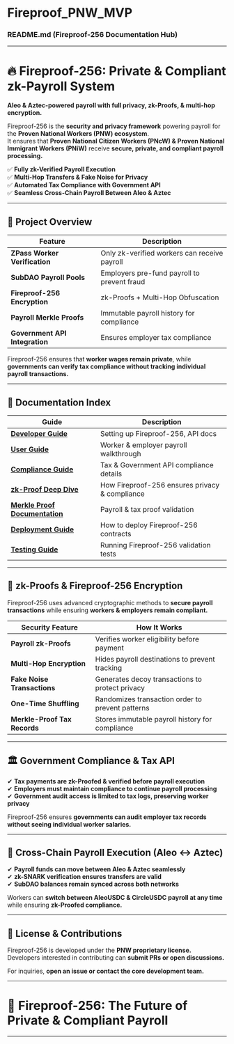 # Fireproof_PNW_MVP  

### **README.md (Fireproof-256 Documentation Hub)**  

---  

# 🔥 Fireproof-256: Private & Compliant zk-Payroll System  
**Aleo & Aztec-powered payroll with full privacy, zk-Proofs, & multi-hop encryption.**  

Fireproof-256 is the **security and privacy framework** powering payroll for the **Proven National Workers (PNW) ecosystem**.  
It ensures that **Proven National Citizen Workers (PNcW) & Proven National Immigrant Workers (PNiW)** receive **secure, private, and compliant payroll processing.**  

✅ **Fully zk-Verified Payroll Execution**  
✅ **Multi-Hop Transfers & Fake Noise for Privacy**  
✅ **Automated Tax Compliance with Government API**  
✅ **Seamless Cross-Chain Payroll Between Aleo & Aztec**  

---  

## **📌 Project Overview**  

| **Feature**                      | **Description** |
|----------------------------------|--------------|
| **ZPass Worker Verification**   | Only zk-verified workers can receive payroll |
| **SubDAO Payroll Pools**        | Employers pre-fund payroll to prevent fraud |
| **Fireproof-256 Encryption**    | zk-Proofs + Multi-Hop Obfuscation |
| **Payroll Merkle Proofs**       | Immutable payroll history for compliance |
| **Government API Integration**  | Ensures employer tax compliance |

Fireproof-256 ensures that **worker wages remain private**, while **governments can verify tax compliance without tracking individual payroll transactions.**  

---  

## **📖 Documentation Index**  

| **Guide**                         | **Description** |
|----------------------------------|--------------|
| **[Developer Guide](docs/developer_guide.md)**  | Setting up Fireproof-256, API docs |
| **[User Guide](docs/user_guide.md)**          | Worker & employer payroll walkthrough |
| **[Compliance Guide](docs/compliance_guide.md)**  | Tax & Government API compliance details |
| **[zk-Proof Deep Dive](docs/zk_proof_explainer.md)**  | How Fireproof-256 ensures privacy & compliance |
| **[Merkle Proof Documentation](docs/merkle_proof_documentation.md)** | Payroll & tax proof validation |
| **[Deployment Guide](docs/deployment_steps.md)**  | How to deploy Fireproof-256 contracts |
| **[Testing Guide](docs/testing_guide.md)**      | Running Fireproof-256 validation tests |

---  

## 🔐 **zk-Proofs & Fireproof-256 Encryption**  

Fireproof-256 uses advanced cryptographic methods to **secure payroll transactions** while ensuring **workers & employers remain compliant.**  

| **Security Feature**            | **How It Works** |
|--------------------------------|----------------|
| **Payroll zk-Proofs**          | Verifies worker eligibility before payment |
| **Multi-Hop Encryption**       | Hides payroll destinations to prevent tracking |
| **Fake Noise Transactions**    | Generates decoy transactions to protect privacy |
| **One-Time Shuffling**         | Randomizes transaction order to prevent patterns |
| **Merkle-Proof Tax Records**   | Stores immutable payroll history for compliance |  

---  

## 🏛 **Government Compliance & Tax API**  

✔ **Tax payments are zk-Proofed & verified before payroll execution**  
✔ **Employers must maintain compliance to continue payroll processing**  
✔ **Government audit access is limited to tax logs, preserving worker privacy**  

Fireproof-256 ensures **governments can audit employer tax records** **without seeing individual worker salaries.**  

---  

## 🔗 **Cross-Chain Payroll Execution (Aleo ↔ Aztec)**  

✔ **Payroll funds can move between Aleo & Aztec seamlessly**  
✔ **zk-SNARK verification ensures transfers are valid**  
✔ **SubDAO balances remain synced across both networks**  

Workers can **switch between AleoUSDC & CircleUSDC payroll at any time** while ensuring **zk-Proofed compliance.**  

---  

## 📜 **License & Contributions**  

Fireproof-256 is developed under the **PNW proprietary license.**  
Developers interested in contributing can **submit PRs or open discussions.**  

For inquiries, **open an issue or contact the core development team.**  

---  

# 🚀 Fireproof-256: The Future of Private & Compliant Payroll  

---
